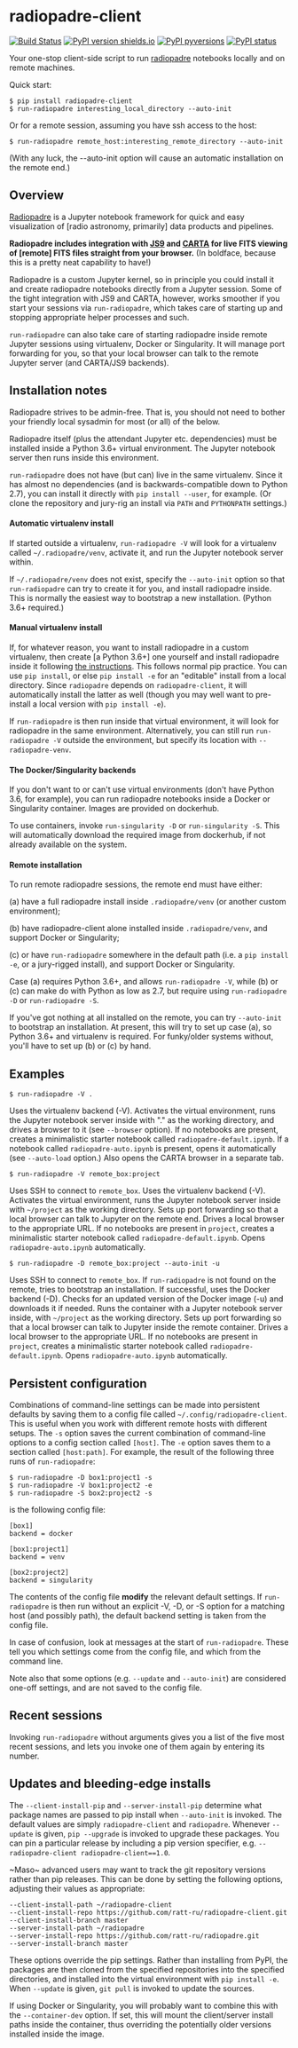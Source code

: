 # radiopadre-client

[![Build Status](https://travis-ci.org/ratt-ru/radiopadre-client.svg?branch=master)](https://travis-ci.org/radio-astro/radiopadre-client/)
[![PyPI version shields.io](https://img.shields.io/pypi/v/radiopadre-client.svg)](https://pypi.python.org/pypi/radiopadre-client/)
[![PyPI pyversions](https://img.shields.io/pypi/pyversions/radiopadre-client.svg)](https://pypi.python.org/pypi/radiopadre-client/)
[![PyPI status](https://img.shields.io/pypi/status/radiopadre-client.svg)](https://pypi.python.org/pypi/radiopadre-client/)

Your one-stop client-side script to run [radiopadre](https://github.com/ratt-ru/radiopadre) notebooks 
locally and on remote machines.

Quick start:

```
$ pip install radiopadre-client
$ run-radiopadre interesting_local_directory --auto-init
```

Or for a remote session, assuming you have ssh access to the host:

```
$ run-radiopadre remote_host:interesting_remote_directory --auto-init
```

(With any luck, the --auto-init option will cause an automatic installation on the remote end.)

## Overview

[Radiopadre](https://github.com/ratt-ru/radiopadre) is a Jupyter 
notebook framework for quick and easy visualization of [radio astronomy, primarily]
data products and pipelines.

**Radiopadre includes integration with [JS9](https://js9.si.edu/) and [CARTA](https://cartavis.github.io/)
for  live FITS viewing of [remote] FITS files straight from your browser.** 
(In boldface, because this is a pretty neat capability to have!)

Radiopadre is a custom Jupyter kernel, so in principle you could install it
and create radiopadre notebooks directly from a Jupyter session. Some of the 
tight integration with JS9 and CARTA, however, works smoother if you start your sessions
via ``run-radiopadre``, which takes care of starting up and stopping appropriate 
helper processes and such.

``run-radiopadre`` can also take care of 
starting radiopadre inside remote Jupyter 
sessions using virtualenv, Docker or Singularity. 
It will manage port forwarding for you, so that your local browser can talk to the  remote Jupyter server (and CARTA/JS9 backends).

## Installation notes

Radiopadre strives to be admin-free. That is, you should not need to bother 
your friendly local sysadmin for most (or all) of the below.

Radiopadre itself (plus the attendant Jupyter etc. dependencies) must 
be installed inside a Python 3.6+ virtual environment. The Jupyter 
notebook server then runs inside this environment.

``run-radiopadre`` does not have (but can) live in the same virtualenv. Since
it has almost no dependencies (and is backwards-compatible down to 
Python 2.7), you can install it directly with ``pip install --user``, 
for example. (Or clone the repository and jury-rig an install via ``PATH`` 
and ``PYTHONPATH`` settings.)

#### Automatic virtualenv install

If started outside a virtualenv, ``run-radiopadre -V`` will look for a virtualenv 
called ``~/.radiopadre/venv``, activate it, and run the Jupyter 
notebook server within.

If ``~/.radiopadre/venv`` does not exist, specify the ``--auto-init`` 
option so that ``run-radiopadre`` can try to create it for you, and install 
radiopadre inside. This is normally the easiest way to bootstrap a new
installation. (Python 3.6+ required.)

#### Manual virtualenv install

If, for whatever reason, you want to install radiopadre in a custom 
virtualenv, then create [a Python 3.6+] one yourself and install radiopadre inside it
following [the instructions](https://github.com/ratt-ru/radiopadre). 
This follows normal pip practice. You can use ``pip install``, or else 
``pip install -e`` for an "editable" install from a local directory. Since ``radiopadre`` depends on 
``radiopadre-client``, it will automatically install the latter as well 
(though you may well want to pre-install a local version with ``pip install -e``).

If ``run-radiopadre`` is then run inside that virtual environment, it will
look for radiopadre in the same environment. Alternatively, you can still 
run ``run-radiopadre -V`` outside the environment, but specify its location 
with ``--radiopadre-venv``.

#### The Docker/Singularity backends

If you don't want to or can't use virtual environments (don't have Python 3.6, 
for example), you can run radiopadre notebooks inside a Docker or Singularity 
container. Images are provided on dockerhub. 

To use containers, invoke ``run-singularity -D`` or ``run-singularity -S``. 
This will automatically download the required image from dockerhub, if not
already available on the system.

#### Remote installation

To run remote radiopadre sessions, the remote end must have either:

(a) have a full radiopadre install inside ``.radiopadre/venv`` (or 
another custom environment);

(b) have radiopadre-client alone installed inside ``.radiopadre/venv``, 
and support Docker or Singularity;

(c) or have ``run-radiopadre`` somewhere in the default path (i.e. a 
``pip install -e``, or a jury-rigged install), and support Docker 
or Singularity.

Case (a) requires Python 3.6+, and allows ``run-radiopadre -V``, while (b) or 
(c) can make do with Python as low as 2.7, but require using 
``run-radiopadre -D`` or ``run-radiopadre -S``.

If you've got nothing at all installed on the remote, you can try ``--auto-init`` 
to bootstrap an installation. At present, this will try to set up case (a), so 
Python 3.6+ and virtualenv is required. For funky/older systems without, 
you'll have to set up (b) or (c) by hand. 

## Examples

```
$ run-radiopadre -V .
```

Uses the virtualenv backend (-V). Activates the virtual environment, 
runs the Jupyter notebook server inside with "." as the working directory,
and drives a browser to it (see ``--browser`` option). 
If no notebooks are present, creates a minimalistic starter notebook 
called ``radiopadre-default.ipynb``. If a notebook called 
``radiopadre-auto.ipynb`` is present, opens it automatically (see 
``--auto-load`` option.) Also opens the CARTA browser in a separate tab.

```
$ run-radiopadre -V remote_box:project
```
Uses SSH to connect to ``remote_box``. Uses the virtualenv backend 
(-V). Activates the virtual environment, runs the Jupyter notebook 
server inside with ``~/project`` as the working directory. Sets up port
forwarding so that a local browser can talk to Jupyter on the remote end.
Drives a local browser to the appropriate URL. If no notebooks are 
present in ``project``, creates a minimalistic starter notebook 
called ``radiopadre-default.ipynb``. Opens ``radiopadre-auto.ipynb`` 
automatically.

```
$ run-radiopadre -D remote_box:project --auto-init -u
```
Uses SSH to connect to ``remote_box``. If ``run-radiopadre`` is not 
found on the remote, tries to bootstrap an installation.
If successful, uses the Docker backend (-D). Checks for an updated 
version of the Docker image (-u) and downloads it if needed.
Runs the container with a Jupyter notebook 
server inside, with ``~/project`` as the working directory. Sets up port
forwarding so that a local browser can talk to Jupyter inside
the remote container. Drives a local browser to the appropriate URL. If no notebooks are 
present in ``project``, creates a minimalistic starter notebook 
called ``radiopadre-default.ipynb``. Opens ``radiopadre-auto.ipynb`` 
automatically.

## Persistent configuration

Combinations of command-line settings can be made into 
persistent defaults by saving them to a config file called 
``~/.config/radiopadre-client``. This is useful when you
work with different remote hosts with different setups. The 
``-s`` option saves the current combination of command-line
options to a config section called ``[host]``. The ``-e`` option
saves them to a section called ``[host:path]``. For 
example, the result of the following 
three runs of ``run-radiopadre``:


```
$ run-radiopadre -D box1:project1 -s
$ run-radiopadre -V box1:project2 -e
$ run-radiopadre -S box2:project2 -s
```

is the following config file:
```
[box1]
backend = docker

[box1:project1]
backend = venv

[box2:project2]
backend = singularity
```

The contents of the config file **modify** the relevant default 
settings. If ``run-radiopadre`` is then run without an explicit 
-V, -D, or -S option for a matching host (and possibly path), 
the default backend setting is taken from the config file.

In case of confusion, look at messages at the start of 
``run-radiopadre``. These tell you which settings come from
the config file, and which from the command line.

Note also that some options (e.g. ``--update`` and 
``--auto-init``) are considered one-off settings, and are 
not saved to the config file.

## Recent sessions

Invoking ``run-radiopadre`` without arguments gives you a list 
of the five most recent sessions, and lets you invoke one
of them again by entering its number.

## Updates and bleeding-edge installs

The ``--client-install-pip`` and ``--server-install-pip`` determine 
what package names are passed to pip install when 
``--auto-init`` is invoked. The default values are simply
``radiopadre-client`` and ``radiopadre``. Whenever ``--update`` 
is given, ``pip --upgrade`` is invoked to upgrade 
these packages. You can pin a particular release by including
a pip version specifier, e.g. ``--radiopadre-client radiopadre-client==1.0``.

~Maso~ advanced users may want to track the git repository versions
rather than pip releases. This can be done by setting
the following options, adjusting their values as appropriate: 

```
--client-install-path ~/radiopadre-client
--client-install-repo https://github.com/ratt-ru/radiopadre-client.git
--client-install-branch master
--server-install-path ~/radiopadre
--server-install-repo https://github.com/ratt-ru/radiopadre.git
--server-install-branch master
```

These options override the pip settings. Rather than installing from 
PyPI, the packages are then cloned from the specified repositories 
into the specified directories, and installed into the virtual environment
with ``pip install -e``. When ``--update`` is given, ``git pull``
is invoked to update the sources.

If using Docker or Singularity, you will probably want to combine this 
with the ``--container-dev`` option. If set, this will mount the 
client/server install paths inside the container, thus overriding 
the potentially older versions installed inside the image. 



